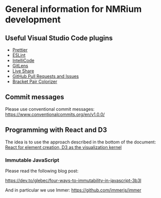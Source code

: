 # General information for NMRium development

## Useful Visual Studio Code plugins

- [Prettier](https://marketplace.visualstudio.com/items?itemName=esbenp.prettier-vscode)
- [ESLint](https://marketplace.visualstudio.com/items?itemName=dbaeumer.vscode-eslint)
- [IntelliCode](https://marketplace.visualstudio.com/items?itemName=VisualStudioExptTeam.vscodeintellicode)
- [GitLens](https://marketplace.visualstudio.com/items?itemName=eamodio.gitlens)
- [Live Share](https://marketplace.visualstudio.com/items?itemName=MS-vsliveshare.vsliveshare)
- [GitHub Pull Requests and Issues](https://marketplace.visualstudio.com/items?itemName=GitHub.vscode-pull-request-github)
- [Bracket Pair Colorizer](https://marketplace.visualstudio.com/items?itemName=CoenraadS.bracket-pair-colorizer)

## Commit messages

Please use conventional commit messages: https://www.conventionalcommits.org/en/v1.0.0/

## Programming with React and D3

The idea is to use the approach described in the bottom of the document:
[React for element creation, D3 as the visualization kernel](https://medium.com/@Elijah_Meeks/interactive-applications-with-react-d3-f76f7b3ebc71)

### Immutable JavaScript

Please read the following blog post:

https://dev.to/glebec/four-ways-to-immutability-in-javascript-3b3l

And in particular we use Immer: https://github.com/immerjs/immer
